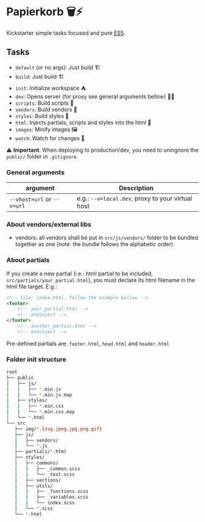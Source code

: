 # Papierkorb 🗑️⚡
Kickstarter simple tasks focused and pure [ES5](https://caniuse.com/#feat=es5).

## Tasks
 - `default` (or no args): Just build 🏗️
 - `build`: Just build 🏗️
 - `init`: Initialize workspace ⛺
 - `dev`: Opens server (for proxy see general arguments bellow) 👨‍💻
 - `scripts`: Build scripts 📝
 - `vendors`: Build vendors 📜
 - `styles`: Build styles 🎨
 - `html`: Injects partials, scripts and styles into the html 💉
 - `images`: Minify images 🖼️
 - `watch`: Watch for changes 👀

 ⚠️ **Important**: When deploying to production/dev, you need to uningnore the `public/` folder in `.gitignore`.

### General arguments
| argument             | Description                                              
|----------------------|----------------------------------------------------------
| `--vhost=url` or `--v=url`      | e.g.: `--v=local.dev`, proxy to your virtual host

### About vendors/external libs
 - vendors: all vendors shall be put in `src/js/vendors/` folder to be bundled together as one (note: the bundle follows the alphabetic order)

### About partials
If you create a new partial (i.e.: html partial to be included, `src/partials/your_partial.html`), you must declare its html filename in the html file target. E.g.:
```html
<!-- file: index.html, follow the example bellow -->
<footer>
    <!-- your_partial:html -->
    <!-- endinject -->
</footer>
    <!-- another_partial:html -->
    <!-- endinject -->
```
Pre-defined partials are: `footer.html`, `head.html` and `header.html`
### Folder init structure
 ```bash
 root
├── public
|   ├── js/
|   |   ├── *.min.js
|   |   └── *.min.js.map
|   ├── styles/
|   |   ├── *.min.css
|   |   └── *.min.css.map
│   └── *.html  
└── src
    ├── img/*.{svg,jpeg,jpg,png,gif}
    ├── js/
    |   ├── vendors/
    |   └── *.js
    ├── partials/*.html
    ├── styles/
    |   ├── commons/
    |   |   ├── _common.scss
    |   |   └── _text.scss
    |   ├── sections/
    |   ├── utils/
    |   |   ├── _functions.scss
    |   |   ├── _variables.scss
    |   |   └── index.scss
    |   └── *.scss
    └── *.html
 ```